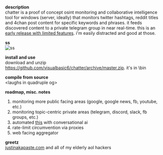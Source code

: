 **description**<br/>
chatter is a proof of concept osint monitoring and collaborative intelligence tool for windows (server, ideally) that monitors twitter hashtags, reddit titles and 4chan post content for specific keywords and phrases. it feeds discovered content to a private telegram group in near real-time. this is an [early release with limited features](https://github.com/visualbasic6/subdomain-bruteforce). i'm easily distracted and good at those.

**ss**<br/>
![ss](https://github.com/visualbasic6/chatter/raw/master/ss.gif)

**install and use**<br/>
download and unzip https://github.com/visualbasic6/chatter/archive/master.zip. it's in \bin

**compile from source**<br/>
\<laughs in quadruple og\>

**roadmap, misc. notes**<br/>
1. monitoring more public facing areas (google, google news, fb, youtube, etc.)
2. monitoring topic-centric private areas (telegram, discord, slack, fb groups, etc.)
3. automated [this](https://pastebin.com/raw/irj4Fyd5) with conversational ai
4. rate-limit circumvention via proxies
5. web facing aggregator

**greetz**<br/>
[justinakapaste.com](https://justinakapaste.com) and all of my elderly aol hackers
